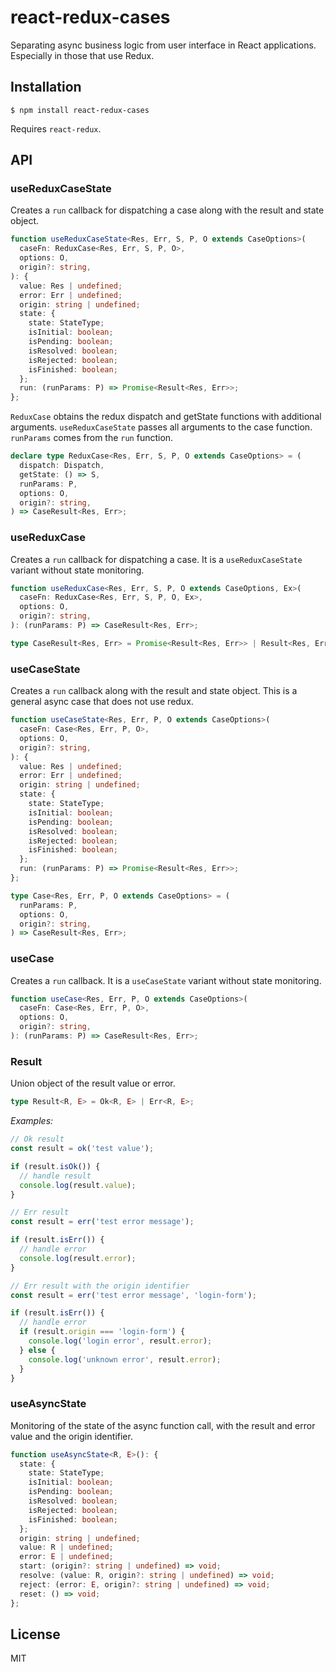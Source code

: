 # react-redux-cases

Separating async business logic from user interface in React applications. Especially in those that use Redux.

## Installation

    $ npm install react-redux-cases

Requires `react-redux`.

## API

### useReduxCaseState

Creates a `run` callback for dispatching a case along with the result and state object.

```typescript
function useReduxCaseState<Res, Err, S, P, O extends CaseOptions>(
  caseFn: ReduxCase<Res, Err, S, P, O>,
  options: O,
  origin?: string,
): {
  value: Res | undefined;
  error: Err | undefined;
  origin: string | undefined;
  state: {
    state: StateType;
    isInitial: boolean;
    isPending: boolean;
    isResolved: boolean;
    isRejected: boolean;
    isFinished: boolean;
  };
  run: (runParams: P) => Promise<Result<Res, Err>>;
};
```

`ReduxCase` obtains the redux dispatch and getState functions with additional arguments. `useReduxCaseState` passes all arguments to the case function. `runParams` comes from the `run` function.

```typescript
declare type ReduxCase<Res, Err, S, P, O extends CaseOptions> = (
  dispatch: Dispatch,
  getState: () => S,
  runParams: P,
  options: O,
  origin?: string,
) => CaseResult<Res, Err>;
```

### useReduxCase

Creates a `run` callback for dispatching a case. It is a `useReduxCaseState` variant without state monitoring.

```typescript
function useReduxCase<Res, Err, S, P, O extends CaseOptions, Ex>(
  caseFn: ReduxCase<Res, Err, S, P, O, Ex>,
  options: O,
  origin?: string,
): (runParams: P) => CaseResult<Res, Err>;
```

```typescript
type CaseResult<Res, Err> = Promise<Result<Res, Err>> | Result<Res, Err>;
```

### useCaseState

Creates a `run` callback along with the result and state object. This is a general async case that does not use redux.

```typescript
function useCaseState<Res, Err, P, O extends CaseOptions>(
  caseFn: Case<Res, Err, P, O>,
  options: O,
  origin?: string,
): {
  value: Res | undefined;
  error: Err | undefined;
  origin: string | undefined;
  state: {
    state: StateType;
    isInitial: boolean;
    isPending: boolean;
    isResolved: boolean;
    isRejected: boolean;
    isFinished: boolean;
  };
  run: (runParams: P) => Promise<Result<Res, Err>>;
};
```

```typescript
type Case<Res, Err, P, O extends CaseOptions> = (
  runParams: P,
  options: O,
  origin?: string,
) => CaseResult<Res, Err>;
```

### useCase

Creates a `run` callback. It is a `useCaseState` variant without state monitoring.

```typescript
function useCase<Res, Err, P, O extends CaseOptions>(
  caseFn: Case<Res, Err, P, O>,
  options: O,
  origin?: string,
): (runParams: P) => CaseResult<Res, Err>;
```

### Result

Union object of the result value or error.

```typescript
type Result<R, E> = Ok<R, E> | Err<R, E>;
```

_Examples:_

```typescript
// Ok result
const result = ok('test value');

if (result.isOk()) {
  // handle result
  console.log(result.value);
}
```

```typescript
// Err result
const result = err('test error message');

if (result.isErr()) {
  // handle error
  console.log(result.error);
}
```

```typescript
// Err result with the origin identifier
const result = err('test error message', 'login-form');

if (result.isErr()) {
  // handle error
  if (result.origin === 'login-form') {
    console.log('login error', result.error);
  } else {
    console.log('unknown error', result.error);
  }
}
```

### useAsyncState

Monitoring of the state of the async function call, with the result and error value and the origin identifier.

```typescript
function useAsyncState<R, E>(): {
  state: {
    state: StateType;
    isInitial: boolean;
    isPending: boolean;
    isResolved: boolean;
    isRejected: boolean;
    isFinished: boolean;
  };
  origin: string | undefined;
  value: R | undefined;
  error: E | undefined;
  start: (origin?: string | undefined) => void;
  resolve: (value: R, origin?: string | undefined) => void;
  reject: (error: E, origin?: string | undefined) => void;
  reset: () => void;
};
```

## License

MIT
